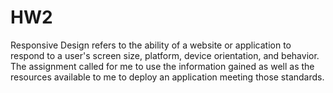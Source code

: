 # HW2
Responsive Design refers to the ability of a website or application to respond to a user's screen size, platform, device orientation, and behavior. The assignment called for me to use the information gained as well as the resources available to me to deploy an application meeting those standards.